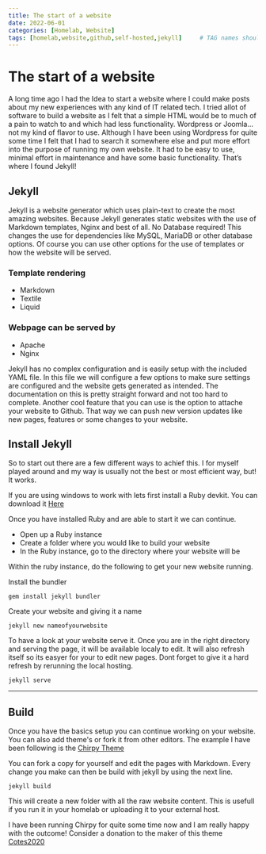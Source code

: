```yaml
---
title: The start of a website
date: 2022-06-01
categories: [Homelab, Website]
tags: [homelab,website,github,self-hosted,jekyll]     # TAG names should always be lowercase
---
```


# The start of a website
A long time ago I had the Idea to start a website where I could make posts about my new experiences with any kind of IT related tech. 
I tried allot of software to build a website as I felt that a simple HTML would be to much of a pain to watch to and which had less functionality. Wordpress or Joomla… not my kind of flavor to use. 
Although I have been using Wordpress for quite some time I felt that I had to search it somewhere else and put more effort into the purpose of running my own website. It had to be easy to use, minimal effort in maintenance and have some basic functionality. 
That’s where I found Jekyll!

## Jekyll
Jekyll is a website generator which uses plain-text to create the most amazing websites. Because Jekyll generates static websites with the use of Markdown templates, Nginx and best of all. No Database required! This changes the use for dependencies like MySQL, MariaDB or other database options. Of course you can use other options for the use of templates or how the website will be served. 

### Template rendering
-	Markdown
-	Textile
-	Liquid

### Webpage can be served by

-	Apache
-	Nginx

Jekyll has no complex configuration and is easily setup with the included YAML file. In this file we will configure a few options to make sure settings are configured and the website gets generated as intended. The documentation on this is pretty straight forward and not too hard to complete.
Another cool feature that you can use is the option to attache your website to Github. That way we can push new version updates like new pages, features or some changes to your website.

## Install Jekyll

So to start out there are a few different ways to achief this. I for myself played around and my way is usually not the best or most efficient way, but! It works.


If you are using windows to work with lets first install a Ruby devkit. You can download it [Here](https://rubyinstaller.org/)

Once you have installed Ruby and are able to start it we can continue. 

- Open up a Ruby instance
- Create a folder where you would like to build your website
- In the Ruby instance, go to the directory where your website will be

Within the ruby instance, do the following to get your new website running. 

Install the bundler
```shell
gem install jekyll bundler
```
Create your website and giving it a name
```shell
jekyll new nameofyourwebsite
```
To have a look at your website serve it. Once you are in the right directory and serving the page, it will be available localy to edit. It will also refresh itself so its easyer for your to edit new pages. Dont forget to give it a hard refresh by rerunning the local hosting. 
```shell
jekyll serve
```
---

## Build
Once you have the basics setup you can continue working on your website. You can also add theme's or fork it from other editors. The example I have been following is the [Chirpy Theme](https://github.com/cotes2020/jekyll-theme-chirpy)

You can fork a copy for yourself and edit the pages with Markdown. Every change you make can then be build with jekyll by using the next line.

```shell
jekyll build
```
This will create a new folder with all the raw website content. This is usefull if you run it in your homelab or uploading it to your external host. 

I have been running Chirpy for quite some time now and I am really happy with the outcome! Consider a donation to the maker of this theme [Cotes2020](https://github.com/cotes2020/jekyll-theme-chirpy)



